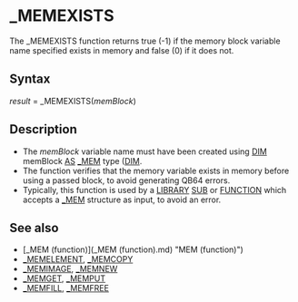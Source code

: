 # _MEMEXISTS

The _MEMEXISTS function returns true (-1) if the memory block variable name specified exists in memory and false (0) if it does not.

  

## Syntax

*result* = _MEMEXISTS(*memBlock*)
  

## Description

* The *memBlock* variable name must have been created using [DIM](DIM.md) memBlock [AS](AS.md) [_MEM](_MEM.md) type ([DIM](DIM.md).
* The function verifies that the memory variable exists in memory before using a passed block, to avoid generating QB64 errors.
* Typically, this function is used by a [LIBRARY](LIBRARY.md) [SUB](SUB.md) or [FUNCTION](FUNCTION.md) which accepts a [_MEM](_MEM.md) structure as input, to avoid an error.

  

## See also

* [_MEM (function)](_MEM (function).md) "MEM (function)")
* [_MEMELEMENT](_MEMELEMENT.md), [_MEMCOPY](_MEMCOPY.md)
* [_MEMIMAGE](_MEMIMAGE.md), [_MEMNEW](_MEMNEW.md)
* [_MEMGET](_MEMGET.md), [_MEMPUT](_MEMPUT.md)
* [_MEMFILL](_MEMFILL.md), [_MEMFREE](_MEMFREE.md)

  
